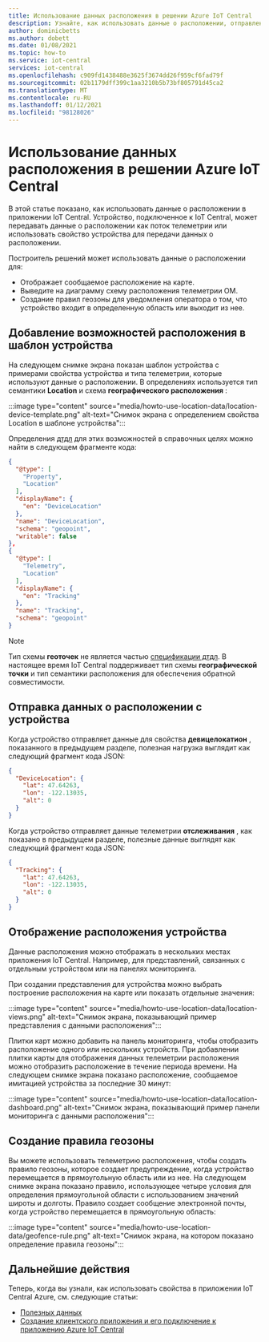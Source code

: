 ```yaml
---
title: Использование данных расположения в решении Azure IoT Central
description: Узнайте, как использовать данные о расположении, отправленные с устройства, подключенного к приложению IoT Central. Построение данных о расположении на карте или создание правил георазграничения.
author: dominicbetts
ms.author: dobett
ms.date: 01/08/2021
ms.topic: how-to
ms.service: iot-central
services: iot-central
ms.openlocfilehash: c909fd1438488e3625f3674dd26f959cf6fad79f
ms.sourcegitcommit: 02b1179dff399c1aa3210b5b73bf805791d45ca2
ms.translationtype: MT
ms.contentlocale: ru-RU
ms.lasthandoff: 01/12/2021
ms.locfileid: "98128026"
---
```

# <a name="use-location-data-in-an-azure-iot-central-solution"></a>Использование данных расположения в решении Azure IoT Central

В этой статье показано, как использовать данные о расположении в приложении IoT Central. Устройство, подключенное к IoT Central, может передавать данные о расположении как поток телеметрии или использовать свойство устройства для передачи данных о расположении.

Построитель решений может использовать данные о расположении для:

* Отображает сообщаемое расположение на карте.
* Выведите на диаграмму схему расположения телеметрии OM.
* Создание правил геозоны для уведомления оператора о том, что устройство входит в определенную область или выходит из нее.

## <a name="add-location-capabilities-to-a-device-template"></a>Добавление возможностей расположения в шаблон устройства

На следующем снимке экрана показан шаблон устройства с примерами свойства устройства и типа телеметрии, которые используют данные о расположении. В определениях используется тип семантики **Location** и схема **географического расположения** :

:::image type="content" source="media/howto-use-location-data/location-device-template.png" alt-text="Снимок экрана с определением свойства Location в шаблоне устройства":::

Определения [дтдл](https://github.com/Azure/opendigitaltwins-dtdl/blob/master/DTDL/v2/dtdlv2.md) для этих возможностей в справочных целях можно найти в следующем фрагменте кода:

```json
{
  "@type": [
    "Property",
    "Location"
  ],
  "displayName": {
    "en": "DeviceLocation"
  },
  "name": "DeviceLocation",
  "schema": "geopoint",
  "writable": false
},
{
  "@type": [
    "Telemetry",
    "Location"
  ],
  "displayName": {
    "en": "Tracking"
  },
  "name": "Tracking",
  "schema": "geopoint"
}
```

> [!NOTE]
> Тип схемы **геоточек** не является частью [спецификации дтдл](https://github.com/Azure/opendigitaltwins-dtdl/blob/master/DTDL/v2/dtdlv2.md). В настоящее время IoT Central поддерживает тип схемы **географической** **точки** и тип семантики расположения для обеспечения обратной совместимости.

## <a name="send-location-data-from-a-device"></a>Отправка данных о расположении с устройства

Когда устройство отправляет данные для свойства **девицелокатион** , показанного в предыдущем разделе, полезная нагрузка выглядит как следующий фрагмент кода JSON:

```json
{
  "DeviceLocation": {
    "lat": 47.64263,
    "lon": -122.13035,
    "alt": 0
  }
}
```

Когда устройство отправляет данные телеметрии **отслеживания** , как показано в предыдущем разделе, полезные данные выглядят как следующий фрагмент кода JSON:

```json
{
  "Tracking": {
    "lat": 47.64263,
    "lon": -122.13035,
    "alt": 0
  }
}
```

## <a name="display-device-location"></a>Отображение расположения устройства

Данные расположения можно отображать в нескольких местах приложения IoT Central. Например, для представлений, связанных с отдельным устройством или на панелях мониторинга.

При создании представления для устройства можно выбрать построение расположения на карте или показать отдельные значения:

:::image type="content" source="media/howto-use-location-data/location-views.png" alt-text="Снимок экрана, показывающий пример представления с данными расположения":::

Плитки карт можно добавить на панель мониторинга, чтобы отобразить расположение одного или нескольких устройств. При добавлении плитки карты для отображения данных телеметрии расположения можно отобразить расположение в течение периода времени. На следующем снимке экрана показано расположение, сообщаемое имитацией устройства за последние 30 минут:

:::image type="content" source="media/howto-use-location-data/location-dashboard.png" alt-text="Снимок экрана, показывающий пример панели мониторинга с данными расположения":::

## <a name="create-a-geofencing-rule"></a>Создание правила геозоны

Вы можете использовать телеметрию расположения, чтобы создать правило геозоны, которое создает предупреждение, когда устройство перемещается в прямоугольную область или из нее. На следующем снимке экрана показано правило, использующее четыре условия для определения прямоугольной области с использованием значений широты и долготы. Правило создает сообщение электронной почты, когда устройство перемещается в прямоугольную область:

:::image type="content" source="media/howto-use-location-data/geofence-rule.png" alt-text="Снимок экрана, на котором показано определение правила геозоны":::

## <a name="next-steps"></a>Дальнейшие действия

Теперь, когда вы узнали, как использовать свойства в приложении IoT Central Azure, см. следующие статьи:

* [Полезных данных](concepts-telemetry-properties-commands.md)
* [Создание клиентского приложения и его подключение к приложению Azure IoT Central](tutorial-connect-device.md)